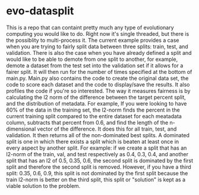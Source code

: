 # evo-datasplit
This is a repo that can containt pretty much any type of evolutionary computing you would like to do. Right now it's single threaded, but there is the possiblity to multi-process it. 
The current example provides a case when you are trying to fairly split data between three splits: train, test, and validation. There is also the case when you have already defined a split and would like to be able to demote from one split to another, for example, demote a dataset from the test set into the validation set if it allows for a fairer split. It will then run for the number of times specified at the bottom of main.py. Main.py also contains the code to create the original data set, the code to score each dataset and the code to display/save the results. It also profiles the code if you're so interested. The way it measures fairness is by calculating the l2 norm of the difference between the target percent split, and the distribution of metadata. For example, If you were looking to have 60% of the data in the training set, the l2-norm finds the percent in the current training split compared to the entire dataset for each meatadata column, subtracts that percent from 0.6, and find the length of the n-dimensional vector of the difference. It does this for all train, test, and validation. It then returns all of the non-dominated best splits. A dominated split is one in which there exists a split which is beaten at least once in every aspect by another split. For example: if we create a split that has an l2-norm of the train, val, and test respectively as 0.4, 0.3, 0.4, and another split that has an l2 of 0.5, 0.35, 0.6, the second split is dominated by the first split and therefore the second split is removed. However, if you have a third split: 0.35, 0.6, 0.9, this split is not dominated by the first split because the train l2-norm is better on the third split, this split or "solution" is kept as a viable solution to the problem. 
